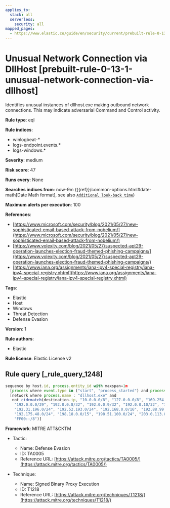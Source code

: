 ```yaml
---
applies_to:
  stack: all
  serverless:
    security: all
mapped_pages:
  - https://www.elastic.co/guide/en/security/current/prebuilt-rule-0-13-1-unusual-network-connection-via-dllhost.html
---
```


# Unusual Network Connection via DllHost [prebuilt-rule-0-13-1-unusual-network-connection-via-dllhost]

Identifies unusual instances of dllhost.exe making outbound network connections. This may indicate adversarial Command and Control activity.

**Rule type**: eql

**Rule indices**:

* winlogbeat-*
* logs-endpoint.events.*
* logs-windows.*

**Severity**: medium

**Risk score**: 47

**Runs every**: None

**Searches indices from**: now-9m ({{ref}}/common-options.html#date-math[Date Math format], see also [`Additional look-back time`](docs-content://solutions/security/detect-and-alert/create-detection-rule.md#rule-schedule))

**Maximum alerts per execution**: 100

**References**:

* [https://www.microsoft.com/security/blog/2021/05/27/new-sophisticated-email-based-attack-from-nobelium/](https://www.microsoft.com/security/blog/2021/05/27/new-sophisticated-email-based-attack-from-nobelium/)
* [https://www.volexity.com/blog/2021/05/27/suspected-apt29-operation-launches-election-fraud-themed-phishing-campaigns/](https://www.volexity.com/blog/2021/05/27/suspected-apt29-operation-launches-election-fraud-themed-phishing-campaigns/)
* [https://www.iana.org/assignments/iana-ipv4-special-registry/iana-ipv4-special-registry.xhtml](https://www.iana.org/assignments/iana-ipv4-special-registry/iana-ipv4-special-registry.xhtml)

**Tags**:

* Elastic
* Host
* Windows
* Threat Detection
* Defense Evasion

**Version**: 1

**Rule authors**:

* Elastic

**Rule license**: Elastic License v2

## Rule query [_rule_query_1248]

```js
sequence by host.id, process.entity_id with maxspan=1m
  [process where event.type in ("start", "process_started") and process.name : "dllhost.exe" and process.args_count == 1]
  [network where process.name : "dllhost.exe" and
   not cidrmatch(destination.ip, "10.0.0.0/8", "127.0.0.0/8", "169.254.0.0/16", "172.16.0.0/12", "192.0.0.0/24",
    "192.0.0.0/29", "192.0.0.8/32", "192.0.0.9/32", "192.0.0.10/32", "192.0.0.170/32", "192.0.0.171/32", "192.0.2.0/24",
    "192.31.196.0/24", "192.52.193.0/24", "192.168.0.0/16", "192.88.99.0/24", "224.0.0.0/4", "100.64.0.0/10",
    "192.175.48.0/24", "198.18.0.0/15", "198.51.100.0/24", "203.0.113.0/24", "240.0.0.0/4", "::1", "FE80::/10",
    "FF00::/8")]
```

**Framework**: MITRE ATT&CKTM

* Tactic:

    * Name: Defense Evasion
    * ID: TA0005
    * Reference URL: [https://attack.mitre.org/tactics/TA0005/](https://attack.mitre.org/tactics/TA0005/)

* Technique:

    * Name: Signed Binary Proxy Execution
    * ID: T1218
    * Reference URL: [https://attack.mitre.org/techniques/T1218/](https://attack.mitre.org/techniques/T1218/)



